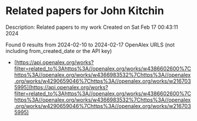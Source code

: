 # Related papers for John Kitchin
Description: Related papers to my work
Created on Sat Feb 17 00:43:11 2024

Found 0 results from 2024-02-10 to 2024-02-17
OpenAlex URLS (not including from_created_date or the API key)
- [https://api.openalex.org/works?filter=related_to%3Ahttps%3A//openalex.org/works/w4386602600%7Chttps%3A//openalex.org/works/w4366983532%7Chttps%3A//openalex.org/works/w4290659046%7Chttps%3A//openalex.org/works/w2167035995](https://api.openalex.org/works?filter=related_to%3Ahttps%3A//openalex.org/works/w4386602600%7Chttps%3A//openalex.org/works/w4366983532%7Chttps%3A//openalex.org/works/w4290659046%7Chttps%3A//openalex.org/works/w2167035995)

